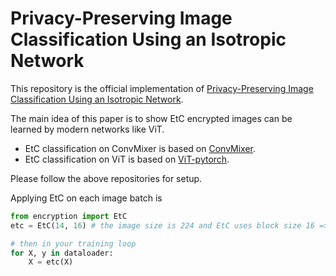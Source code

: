 # Privacy-Preserving Image Classification Using an Isotropic Network

This repository is the official implementation of [Privacy-Preserving Image Classification Using an Isotropic Network](https://ieeexplore.ieee.org/document/9760030). 


The main idea of this paper is to show EtC encrypted images can be learned by
modern networks like ViT.

* EtC classification on ConvMixer is based on [ConvMixer](https://github.com/locuslab/convmixer).
* EtC classification on ViT is based on [ViT-pytorch](https://github.com/jeonsworld/ViT-pytorch).

Please follow the above repositories for setup.

Applying EtC on each image batch is

```python
from encryption import EtC
etc = EtC(14, 16) # the image size is 224 and EtC uses block size 16 => 16 * 14 = 224

# then in your training loop
for X, y in dataloader:
    X = etc(X)
```
